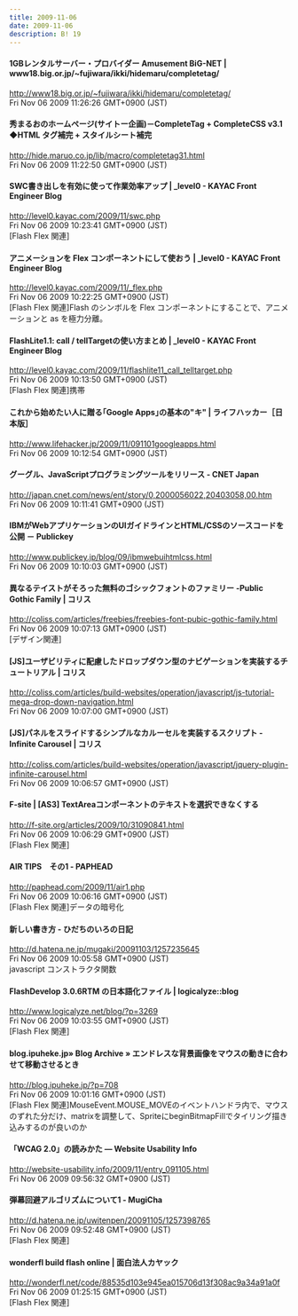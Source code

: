 ```yaml
---
title: 2009-11-06
date: 2009-11-06
description: B! 19
---
```


#### 1GBレンタルサーバー・プロバイダー Amusement BiG-NET | www18.big.or.jp/~fujiwara/ikki/hidemaru/completetag/
http://www18.big.or.jp/~fujiwara/ikki/hidemaru/completetag/<br>
Fri Nov 06 2009 11:26:26 GMT+0900 (JST)<br>


#### 秀まるおのホームページ(サイトー企画)－CompleteTag + CompleteCSS v3.1　◆HTML タグ補完 + スタイルシート補完
http://hide.maruo.co.jp/lib/macro/completetag31.html<br>
Fri Nov 06 2009 11:22:50 GMT+0900 (JST)<br>


#### SWC書き出しを有効に使って作業効率アップ | _level0 - KAYAC Front Engineer Blog
http://level0.kayac.com/2009/11/swc.php<br>
Fri Nov 06 2009 10:23:41 GMT+0900 (JST)<br>
[Flash Flex 関連]


#### アニメーションを Flex コンポーネントにして使おう | _level0 - KAYAC Front Engineer Blog
http://level0.kayac.com/2009/11/_flex.php<br>
Fri Nov 06 2009 10:22:25 GMT+0900 (JST)<br>
[Flash Flex 関連]Flash のシンボルを Flex コンポーネントにすることで、アニメーションと as を極力分離。


#### FlashLite1.1: call / tellTargetの使い方まとめ | _level0 - KAYAC Front Engineer Blog
http://level0.kayac.com/2009/11/flashlite11_call_telltarget.php<br>
Fri Nov 06 2009 10:13:50 GMT+0900 (JST)<br>
[Flash Flex 関連]携帯


#### これから始めたい人に贈る｢Google Apps｣の基本の"キ" | ライフハッカー［日本版］
http://www.lifehacker.jp/2009/11/091101googleapps.html<br>
Fri Nov 06 2009 10:12:54 GMT+0900 (JST)<br>


#### グーグル、JavaScriptプログラミングツールをリリース - CNET Japan
http://japan.cnet.com/news/ent/story/0,2000056022,20403058,00.htm<br>
Fri Nov 06 2009 10:11:41 GMT+0900 (JST)<br>


#### IBMがWebアプリケーションのUIガイドラインとHTML/CSSのソースコードを公開 － Publickey
http://www.publickey.jp/blog/09/ibmwebuihtmlcss.html<br>
Fri Nov 06 2009 10:10:03 GMT+0900 (JST)<br>


####   異なるテイストがそろった無料のゴシックフォントのファミリー -Public Gothic Family | コリス
http://coliss.com/articles/freebies/freebies-font-pubic-gothic-family.html<br>
Fri Nov 06 2009 10:07:13 GMT+0900 (JST)<br>
[デザイン関連]


####   [JS]ユーザビリティに配慮したドロップダウン型のナビゲーションを実装するチュートリアル | コリス
http://coliss.com/articles/build-websites/operation/javascript/js-tutorial-mega-drop-down-navigation.html<br>
Fri Nov 06 2009 10:07:00 GMT+0900 (JST)<br>


####   [JS]パネルをスライドするシンプルなカルーセルを実装するスクリプト -Infinite Carousel | コリス
http://coliss.com/articles/build-websites/operation/javascript/jquery-plugin-infinite-carousel.html<br>
Fri Nov 06 2009 10:06:57 GMT+0900 (JST)<br>


#### F-site | [AS3] TextAreaコンポーネントのテキストを選択できなくする
http://f-site.org/articles/2009/10/31090841.html<br>
Fri Nov 06 2009 10:06:29 GMT+0900 (JST)<br>
[Flash Flex 関連]


#### AIR TIPS　その1 - PAPHEAD
http://paphead.com/2009/11/air1.php<br>
Fri Nov 06 2009 10:06:16 GMT+0900 (JST)<br>
[Flash Flex 関連]データの暗号化


#### 新しい書き方 - ひだちのいろの日記
http://d.hatena.ne.jp/mugaki/20091103/1257235645<br>
Fri Nov 06 2009 10:05:58 GMT+0900 (JST)<br>
javascript コンストラクタ関数


#### FlashDevelop 3.0.6RTM の日本語化ファイル | logicalyze::blog
http://www.logicalyze.net/blog/?p=3269<br>
Fri Nov 06 2009 10:03:55 GMT+0900 (JST)<br>
[Flash Flex 関連]


#### blog.ipuheke.jp» Blog Archive » エンドレスな背景画像をマウスの動きに合わせて移動させるとき
http://blog.ipuheke.jp/?p=708<br>
Fri Nov 06 2009 10:01:16 GMT+0900 (JST)<br>
[Flash Flex 関連]MouseEvent.MOUSE_MOVEのイベントハンドラ内で、マウスのずれた分だけ、matrixを調整して、SpriteにbeginBitmapFillでタイリング描き込みするのが良いのか


#### 「WCAG 2.0」の読みかた — Website Usability Info
http://website-usability.info/2009/11/entry_091105.html<br>
Fri Nov 06 2009 09:56:32 GMT+0900 (JST)<br>


####  弾幕回避アルゴリズムについて1 - MugiCha
http://d.hatena.ne.jp/uwitenpen/20091105/1257398765<br>
Fri Nov 06 2009 09:52:48 GMT+0900 (JST)<br>
[Flash Flex 関連]


#### wonderfl build flash online | 面白法人カヤック
http://wonderfl.net/code/88535d103e945ea015706d13f308ac9a34a91a0f<br>
Fri Nov 06 2009 01:25:15 GMT+0900 (JST)<br>
[Flash Flex 関連]


